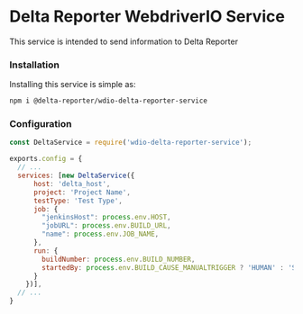 # Delta Reporter WebdriverIO Service #

This service is intended to send information to Delta Reporter

### Installation ###

Installing this service is simple as:


```bash
npm i @delta-reporter/wdio-delta-reporter-service
```

### Configuration ###


```js
const DeltaService = require('wdio-delta-reporter-service');

exports.config = {
  // ...
  services: [new DeltaService({
      host: 'delta_host',
      project: 'Project Name',
      testType: 'Test Type',
      job: {
        "jenkinsHost": process.env.HOST,
        "jobURL": process.env.BUILD_URL,
        "name": process.env.JOB_NAME,
      },
      run: {
        buildNumber: process.env.BUILD_NUMBER,
        startedBy: process.env.BUILD_CAUSE_MANUALTRIGGER ? 'HUMAN' : 'SCHEDULER' // Actually could be "SCHEDULER", "UPSTREAM_JOB", "HUMAN"
      }
    })],
  // ...
}
```
